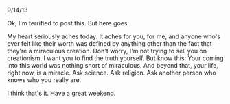 9/14/13

Ok, I'm terrified to post this. But here goes. 

My heart seriously aches today. It aches for you, for me, and anyone who's ever felt like their worth was defined by anything other than the fact that they're a miraculous creation. Don't worry, I'm not trying to sell you on creationism. I want you to find the truth yourself. But know this: Your coming into this world was nothing short of miraculous. And beyond that, your life, right now, is a miracle. Ask science. Ask religion. Ask another person who knows who you really are.

I think that's it. Have a great weekend.